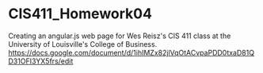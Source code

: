 # CIS411_Homework04
Creating an angular.js web page for Wes Reisz's CIS 411 class at the University of Louisville's College of Business. https://docs.google.com/document/d/1ihIMZx82jlVqOtACvpaPDD0txaD81QD31OFI3YX5frs/edit
